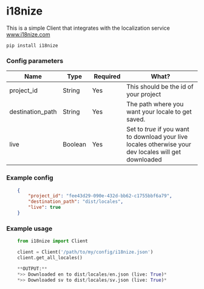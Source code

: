 # i18nize
This is a simple Client that integrates with the localization service www.i18nize.com

```pip install i18nize```


### Config parameters
| Name        | Type | Required | What? |
| ------------- |-------------|-------------|-------------|
| project_id | String | Yes | This should be the id of your project |
| destination_path | String | Yes | The path where you want your locale to get saved. |
| live | Boolean | Yes | Set to *true* if you want to download your live locales otherwise your dev locales will get downloaded |

### Example config
```json
	{
	    "project_id": "fee43d29-090e-432d-bb62-c1755bbf6a79",
	    "destination_path": "dist/locales",
	    "live": true
	}
```

### Example usage
```python
	from i18nize import Client

	client = Client('/path/to/my/config/i18nize.json')
	client.get_all_locales()

	**OUTPUT:**
	*>> Downloaded en to dist/locales/en.json (live: True)*
	*>> Downloaded sv to dist/locales/sv.json (live: True)*
```